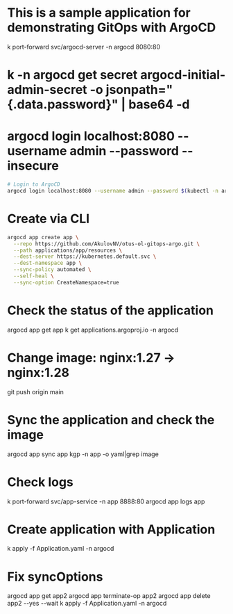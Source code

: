 # This is a sample application for demonstrating GitOps with ArgoCD
k port-forward svc/argocd-server -n argocd 8080:80
# k -n argocd get secret argocd-initial-admin-secret -o jsonpath="{.data.password}" | base64 -d
# argocd login localhost:8080 --username admin --password <password> --insecure

```bash
# Login to ArgoCD
argocd login localhost:8080 --username admin --password $(kubectl -n argocd get secret argocd-initial-admin-secret -o jsonpath="{.data.password}" | base64 -d) --insecure
```

# Create via CLI
```bash 
argocd app create app \
  --repo https://github.com/AkulovNV/otus-ol-gitops-argo.git \
  --path applications/app/resources \
  --dest-server https://kubernetes.default.svc \
  --dest-namespace app \
  --sync-policy automated \
  --self-heal \
  --sync-option CreateNamespace=true
```

# Check the status of the application
argocd app get app
k get applications.argoproj.io -n argocd

# Change image: nginx:1.27 -> nginx:1.28
git push origin main

# Sync the application and check the image
argocd app sync app 
kgp -n app -o yaml|grep image

# Check logs
k port-forward svc/app-service -n app 8888:80
argocd app logs app

# Create application with Application
k apply -f Application.yaml -n argocd

# Fix syncOptions
argocd app get app2
argocd app terminate-op app2
argocd app delete app2 --yes --wait
k apply -f Application.yaml -n argocd